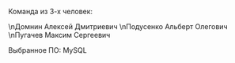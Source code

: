 Команда из 3-х человек:

\nДомнин Алексей Дмитриевич
\nПодусенко Альберт Олегович
\nПугачев Максим Сергеевич

Выбранное ПО: MySQL
